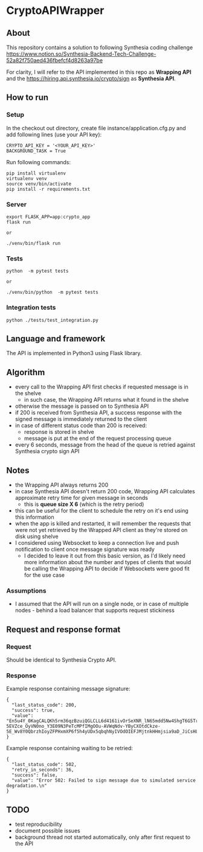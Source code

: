 # CryptoAPIWrapper

## About
This repository contains a solution to following Synthesia coding challenge
https://www.notion.so/Synthesia-Backend-Tech-Challenge-52a82f750aed436fbefcf4d8263a97be

For clarity, I will refer to the API implemented in this repo as **Wrapping API** and the https://hiring.api.synthesia.io/crypto/sign as **Synthesia API**.

## How to run

### Setup
In the checkout out directory, create file instance/application.cfg.py and add following lines (use your API key):
```
CRYPTO_API_KEY = '<YOUR_API_KEY>'
BACKGROUND_TASK = True
```

Run following commands:

```
pip install virtualenv
virtualenv venv
source venv/bin/activate
pip install -r requirements.txt
```

### Server
```
export FLASK_APP=app:crypto_app
flask run

or 

./venv/bin/flask run
```

### Tests
```
python  -m pytest tests

or 

./venv/bin/python  -m pytest tests
```

### Integration tests
```
python ./tests/test_integration.py
```

## Language and framework
The API is implemented in Python3 using Flask library.

## Algorithm
- every call to the Wrapping API first checks if requested message is in the shelve
  - in such case, the Wrapping API returns what it found in the shelve
- otherwise the message is passed on to Synthesia API
- if 200 is received from Synthesia API, a success response with the signed message is immediately returned to the client
- in case of different status code than 200 is received:
  - response is stored in shelve
  - message is put at the end of the request processing queue
- every 6 seconds, message from the head of the queue is retried against Synthesia crypto sign API

## Notes
- the Wrapping API always returns 200
- in case Synthesia API doesn't return 200 code, Wrapping API calculates approximate retry time for given message in seconds
  - this is **queue size X 6** (which is the retry period)
- this can be useful for the client to schedule the retry on it's end using this information
- when the app is killed and restarted, it will remember the requests that were not yet retrieved by the Wrapped API client as they're stored on disk using shelve
- I considered using Websocket to keep a connection live and push notification to client once message signature was ready
    - I decided to leave it out from this basic version, as I'd likely need more information about the number and types of clients that would be calling the Wrapping API to decide if Websockets were good fit for the use case

### Assumptions
- I assumed that the API will run on a single node, or in case of multiple nodes - behind a load balancer that supports request stickiness

## Request and response format

### Request

Should be identical to Synthesia Crypto API.

### Response

Example response containing message signature:
```
{
  "last_status_code": 200, 
  "success": true, 
  "value": "En5u4Y_0KagCALQKh5rm36qzBzuiQGLCLL6d4161ivOrSeXNR_lN65mdd5Nw4ShgT6G5Tr8ZhewwOSwJQ5fdQHkph39bfrTu4sCIPafSehnnmrJ9eUs4cemZPVcBay_zlougEUWzBCCtvuFQBoz7bF4PFVLtAojjS9x-5EVZce_OyVN0no_Y3E09N3PeTcMPfIMgOOu-AVWqNdv-YByCXOtdCkze-5E_Wv8Y0QbrzhIoyZFPHxmXP6f5h4yUDx5qbqhNyIVOdOIEFJMjtnkHHmjsia9aD_JiCsHL3ULU01tbFefZBII31L0vED12FfKbyD52fphhAnxviyZaRRVXpA=="
}
```

Example response containing waiting to be retried:
```
{
  "last_status_code": 502, 
  "retry_in_seconds": 36, 
  "success": false, 
  "value": "Error 502: Failed to sign message due to simulated service degradation.\n"
}
```

## TODO
- test reproducibility
- document possible issues
- background thread not started automatically, only after first request to the API

